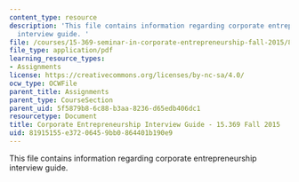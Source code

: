 ```yaml
---
content_type: resource
description: 'This file contains information regarding corporate entrepreneurship
  interview guide. '
file: /courses/15-369-seminar-in-corporate-entrepreneurship-fall-2015/81915155e37206459bb0864401b190e9_MIT15_369F15_CorpratGuide.pdf
file_type: application/pdf
learning_resource_types:
- Assignments
license: https://creativecommons.org/licenses/by-nc-sa/4.0/
ocw_type: OCWFile
parent_title: Assignments
parent_type: CourseSection
parent_uid: 5f5879b8-6c88-b3aa-8236-d65edb406dc1
resourcetype: Document
title: Corporate Entrepreneurship Interview Guide - 15.369 Fall 2015
uid: 81915155-e372-0645-9bb0-864401b190e9
---
```

This file contains information regarding corporate entrepreneurship interview guide. 